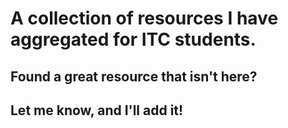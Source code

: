 # A collection of resources I have  aggregated for ITC students.

## Found a great resource that isn't here?

## Let me know, and I'll add it!
